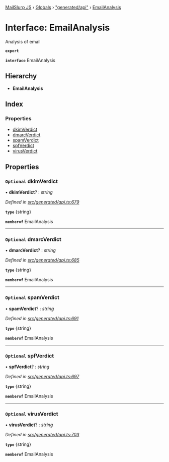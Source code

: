 [MailSlurp JS](../README.md) › [Globals](../globals.md) › ["generated/api"](../modules/_generated_api_.md) › [EmailAnalysis](_generated_api_.emailanalysis.md)

# Interface: EmailAnalysis

Analysis of email

**`export`** 

**`interface`** EmailAnalysis

## Hierarchy

* **EmailAnalysis**

## Index

### Properties

* [dkimVerdict](_generated_api_.emailanalysis.md#optional-dkimverdict)
* [dmarcVerdict](_generated_api_.emailanalysis.md#optional-dmarcverdict)
* [spamVerdict](_generated_api_.emailanalysis.md#optional-spamverdict)
* [spfVerdict](_generated_api_.emailanalysis.md#optional-spfverdict)
* [virusVerdict](_generated_api_.emailanalysis.md#optional-virusverdict)

## Properties

### `Optional` dkimVerdict

• **dkimVerdict**? : *string*

*Defined in [src/generated/api.ts:679](https://github.com/mailslurp/mailslurp-client-ts-js/blob/e9348f1/src/generated/api.ts#L679)*

**`type`** {string}

**`memberof`** EmailAnalysis

___

### `Optional` dmarcVerdict

• **dmarcVerdict**? : *string*

*Defined in [src/generated/api.ts:685](https://github.com/mailslurp/mailslurp-client-ts-js/blob/e9348f1/src/generated/api.ts#L685)*

**`type`** {string}

**`memberof`** EmailAnalysis

___

### `Optional` spamVerdict

• **spamVerdict**? : *string*

*Defined in [src/generated/api.ts:691](https://github.com/mailslurp/mailslurp-client-ts-js/blob/e9348f1/src/generated/api.ts#L691)*

**`type`** {string}

**`memberof`** EmailAnalysis

___

### `Optional` spfVerdict

• **spfVerdict**? : *string*

*Defined in [src/generated/api.ts:697](https://github.com/mailslurp/mailslurp-client-ts-js/blob/e9348f1/src/generated/api.ts#L697)*

**`type`** {string}

**`memberof`** EmailAnalysis

___

### `Optional` virusVerdict

• **virusVerdict**? : *string*

*Defined in [src/generated/api.ts:703](https://github.com/mailslurp/mailslurp-client-ts-js/blob/e9348f1/src/generated/api.ts#L703)*

**`type`** {string}

**`memberof`** EmailAnalysis
